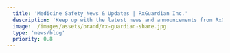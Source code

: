 ```yaml
---
  title: 'Medicine Safety News & Updates | RxGuardian Inc.'
  description: 'Keep up with the latest news and announcements from RxGuardian Inc. Read our blog to find out more!'
  image:  /images/assets/brand/rx-guardian-share.jpg
  type: 'news/blog'
  priority: 0.8
---
```

